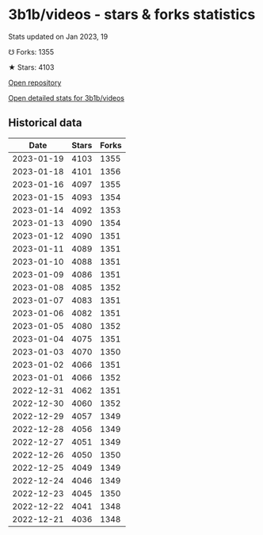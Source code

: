 # 3b1b/videos - stars & forks statistics

Stats updated on Jan 2023, 19

☋ Forks: 1355

★ Stars: 4103

[Open repository](https://github.com/3b1b/videos)

[Open detailed stats for 3b1b/videos](https://reviewgithub.com/rep/3b1b/videos)

## Historical data
| Date | Stars | Forks |
|------|-------|-------|
| 2023-01-19 | 4103 | 1355 | 
| 2023-01-18 | 4101 | 1356 | 
| 2023-01-16 | 4097 | 1355 | 
| 2023-01-15 | 4093 | 1354 | 
| 2023-01-14 | 4092 | 1353 | 
| 2023-01-13 | 4090 | 1354 | 
| 2023-01-12 | 4090 | 1351 | 
| 2023-01-11 | 4089 | 1351 | 
| 2023-01-10 | 4088 | 1351 | 
| 2023-01-09 | 4086 | 1351 | 
| 2023-01-08 | 4085 | 1352 | 
| 2023-01-07 | 4083 | 1351 | 
| 2023-01-06 | 4082 | 1351 | 
| 2023-01-05 | 4080 | 1352 | 
| 2023-01-04 | 4075 | 1351 | 
| 2023-01-03 | 4070 | 1350 | 
| 2023-01-02 | 4066 | 1351 | 
| 2023-01-01 | 4066 | 1352 | 
| 2022-12-31 | 4062 | 1351 | 
| 2022-12-30 | 4060 | 1352 | 
| 2022-12-29 | 4057 | 1349 | 
| 2022-12-28 | 4056 | 1349 | 
| 2022-12-27 | 4051 | 1349 | 
| 2022-12-26 | 4050 | 1350 | 
| 2022-12-25 | 4049 | 1349 | 
| 2022-12-24 | 4046 | 1349 | 
| 2022-12-23 | 4045 | 1350 | 
| 2022-12-22 | 4041 | 1348 | 
| 2022-12-21 | 4036 | 1348 | 

